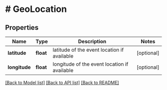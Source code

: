 # # GeoLocation

## Properties

Name | Type | Description | Notes
------------ | ------------- | ------------- | -------------
**latitude** | **float** | latitude of the event location if available | [optional]
**longitude** | **float** | longitude of the event location if available | [optional]

[[Back to Model list]](../../README.md#models) [[Back to API list]](../../README.md#endpoints) [[Back to README]](../../README.md)
